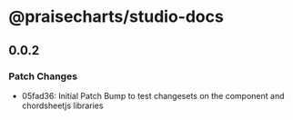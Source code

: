 # @praisecharts/studio-docs

## 0.0.2

### Patch Changes

- 05fad36: Initial Patch Bump to test changesets on the component and chordsheetjs libraries
